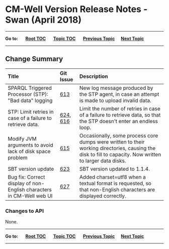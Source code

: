 # CM-Well Version Release Notes - Swan (April 2018) #

----

**Go to:** &nbsp;&nbsp;&nbsp;&nbsp; [**Root TOC**](CM-Well.RootTOC.md) &nbsp;&nbsp;&nbsp;&nbsp; [**Topic TOC**](ReleaseNotes.TOC.md) &nbsp;&nbsp;&nbsp;&nbsp; [**Previous Topic**](ReleaseNotes.Rhino.March.2018.md)&nbsp;&nbsp;&nbsp;&nbsp; [**Next Topic**](ReleaseNotes.Turtle.May.2018.md)

----

## Change Summary ##


 Title | Git Issue | Description 
:------|:----------|:------------
SPARQL Triggered Processor (STP): "Bad data" logging | [613](https://github.com/thomsonreuters/CM-Well/pull/613) | New log message produced by the STP agent, in case an attempt is made to upload invalid data.
STP: Limit retries in case of a failure to retrieve data. | [624](https://github.com/thomsonreuters/CM-Well/pull/624), [616](https://github.com/thomsonreuters/CM-Well/pull/616) | Limit the number of retries in case of a failure to retrieve data, so that the STP doesn't enter an endless loop.
Modify JVM arguments to avoid lack of disk space problem | [615](https://github.com/thomsonreuters/CM-Well/pull/615) | Occasionally, some process core dumps were written to their working directories, causing the disk to fill to capacity. Now written to larger data disks.
SBT version update | [623](https://github.com/thomsonreuters/CM-Well/pull/623) | SBT version updated to 1.1.4.
Bug fix: Correct display of non-English characters in CM-Well web UI | [627](https://github.com/thomsonreuters/CM-Well/pull/627) | Added charset=utf8 when a textual format is requested, so that non-English characters are displayed correctly.

### Changes to API ###

None.

----

**Go to:** &nbsp;&nbsp;&nbsp;&nbsp; [**Root TOC**](CM-Well.RootTOC.md) &nbsp;&nbsp;&nbsp;&nbsp; [**Topic TOC**](ReleaseNotes.TOC.md) &nbsp;&nbsp;&nbsp;&nbsp; [**Previous Topic**](ReleaseNotes.Rhino.March.2018.md)&nbsp;&nbsp;&nbsp;&nbsp; [**Next Topic**](ReleaseNotes.Turtle.May.2018.md)

----